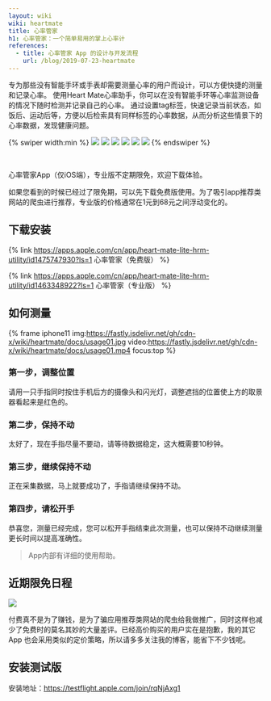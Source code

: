 ```yaml
---
layout: wiki
wiki: heartmate
title: 心率管家
h1: 心率管家：一个简单易用的掌上心率计
references:
  - title: 心率管家 App 的设计与开发流程
    url: /blog/2019-07-23-heartmate
---
```


专为那些没有智能手环或手表却需要测量心率的用户而设计，可以方便快捷的测量和记录心率。 使用Heart Mate心率助手，你可以在没有智能手环等心率监测设备的情况下随时检测并记录自己的心率。 通过设置tag标签，快速记录当前状态，如饭后、运动后等，方便以后检索具有同样标签的心率数据，从而分析这些情景下的心率数据，发现健康问题。

<!-- more -->

{% swiper width:min %}
![](https://fastly.jsdelivr.net/gh/cdn-x/wiki@1.0.2/heartmate/screenshot01.jpg)
![](https://fastly.jsdelivr.net/gh/cdn-x/wiki@1.0.2/heartmate/screenshot02.jpg)
![](https://fastly.jsdelivr.net/gh/cdn-x/wiki@1.0.2/heartmate/screenshot03.jpg)
![](https://fastly.jsdelivr.net/gh/cdn-x/wiki@1.0.2/heartmate/screenshot04.jpg)
![](https://fastly.jsdelivr.net/gh/cdn-x/wiki@1.0.2/heartmate/screenshot05.jpg)
![](https://fastly.jsdelivr.net/gh/cdn-x/wiki@1.0.2/heartmate/screenshot06.jpg)
{% endswiper %}

<br>

心率管家App（仅iOS端），专业版不定期限免，欢迎下载体验。

如果您看到的时候已经过了限免期，可以先下载免费版使用。为了吸引app推荐类网站的爬虫进行推荐，专业版的价格通常在1元到68元之间浮动变化的。

## 下载安装

{% link https://apps.apple.com/cn/app/heart-mate-lite-hrm-utility/id1475747930?ls=1 心率管家（免费版） %}

{% link https://apps.apple.com/cn/app/heart-mate-lite-hrm-utility/id1463348922?ls=1 心率管家（专业版） %}

## 如何测量

{% frame iphone11 img:https://fastly.jsdelivr.net/gh/cdn-x/wiki/heartmate/docs/usage01.jpg video:https://fastly.jsdelivr.net/gh/cdn-x/wiki/heartmate/docs/usage01.mp4 focus:top %}

### 第一步，调整位置

请用一只手指同时按住手机后方的摄像头和闪光灯，调整遮挡的位置使上方的取景器看起来是红色的。

### 第二步，保持不动

太好了，现在手指尽量不要动，请等待数据稳定，这大概需要10秒钟。

### 第三步，继续保持不动

正在采集数据，马上就要成功了，手指请继续保持不动。

### 第四步，请松开手

恭喜您，测量已经完成，您可以松开手指结束此次测量，也可以保持不动继续测量更长时间以提高准确性。

> App内部有详细的使用帮助。


## 近期限免日程

![](https://7.dusays.com/2021/02/26/24622fa8268f1.jpg)

付费真不是为了赚钱，是为了骗应用推荐类网站的爬虫给我做推广，同时这样也减少了免费时的莫名其妙的大量差评。已经高价购买的用户实在是抱歉，我的其它 App 也会采用类似的定价策略，所以请多多关注我的博客，能省下不少钱呢。


## 安装测试版

安装地址：https://testflight.apple.com/join/rqNjAxg1
